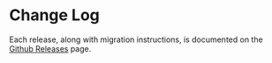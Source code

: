 # Change Log

Each release, along with migration instructions, is documented on the
[Github Releases](https://github.com/o2team/fs/releases) page.